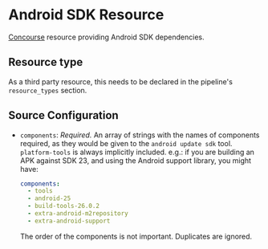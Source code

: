 # Android SDK Resource

[Concourse](https://concourse.ci) resource providing Android SDK dependencies.

## Resource type

As a third party resource, this needs to be declared in the pipeline's
`resource_types` section.


## Source Configuration

* `components`: *Required.* An array of strings with the names of components
  required, as they would be given to the `android update sdk` tool.
  `platform-tools` is always implicitly included. e.g.: if you are building
  an APK against SDK 23, and using the Android support library, you might have:

  ```yaml
  components:
    - tools
    - android-25
    - build-tools-26.0.2
    - extra-android-m2repository
    - extra-android-support
  ```

  The order of the components is not important. Duplicates are ignored.
